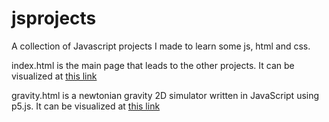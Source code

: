 # jsprojects
A collection of Javascript projects I made to learn some js, html and css.

index.html is the main page that leads to the other projects. It can be visualized at [this link](https://rawcdn.githack.com/tommasoforni/jsprojects/782752f2d9d3cac0f216f5b7f41e7412a5dbae32/index.html)

gravity.html is a newtonian gravity 2D simulator written in JavaScript using p5.js. It can be visualized at [this link](https://rawcdn.githack.com/tommasoforni/jsprojects/782752f2d9d3cac0f216f5b7f41e7412a5dbae32/gravity/gravity.html)
